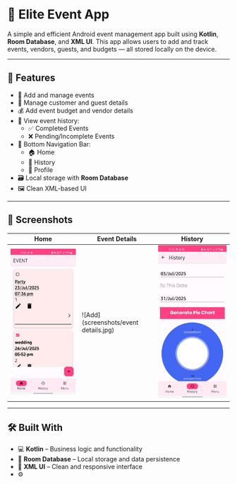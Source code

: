 # 🎉 Elite Event App

A simple and efficient Android event management app built using **Kotlin**, **Room Database**, and **XML UI**. This app allows users to add and track events, vendors, guests, and budgets — all stored locally on the device.

---

## 🚀 Features

- 📅 Add and manage events
- 👥 Manage customer and guest details
- 💰 Add event budget and vendor details
- 📖 View event history:
  - ✅ Completed Events
  - ❌ Pending/Incomplete Events
- 🧭 Bottom Navigation Bar:
  - 🏠 Home
  - 📜 History
  - 👤 Profile
- 🗃 Local storage with **Room Database**
- 🖼 Clean XML-based UI

---

## 📱 Screenshots

| Home | Event Details | History |
|------|-----------|---------|
| ![Home](screenshots/home.jpg) | ![Add](screenshots/event details.jpg) | ![History](screenshots/history.jpg) | ![Profile](screenshots/profile.jpg) |



---

## 🛠 Built With

- 💻 **Kotlin** – Business logic and functionality
- 🧩 **Room Database** – Local storage and data persistence
- 🎨 **XML UI** – Clean and responsive interface
- ⚙️
